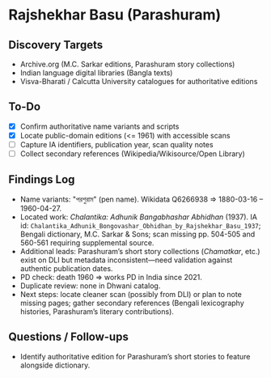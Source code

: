 # Rajshekhar Basu (Parashuram)

## Discovery Targets
- Archive.org (M.C. Sarkar editions, Parashuram story collections)
- Indian language digital libraries (Bangla texts)
- Visva-Bharati / Calcutta University catalogues for authoritative editions

## To-Do
- [x] Confirm authoritative name variants and scripts
- [x] Locate public-domain editions (<= 1961) with accessible scans
- [ ] Capture IA identifiers, publication year, scan quality notes
- [ ] Collect secondary references (Wikipedia/Wikisource/Open Library)

## Findings Log
- Name variants: "পরশুরাম" (pen name). Wikidata Q6266938 ⇒ 1880-03-16 – 1960-04-27.
- Located work: *Chalantika: Adhunik Bangabhashar Abhidhan* (1937). IA id: `Chalantika_Adhunik_Bongovashar_Obhidhan_by_Rajshekhar_Basu_1937`; Bengali dictionary, M.C. Sarkar & Sons; scan missing pp. 504-505 and 560-561 requiring supplemental source.
- Additional leads: Parashuram’s short story collections (*Chamatkar*, etc.) exist on DLI but metadata inconsistent—need validation against authentic publication dates.
- PD check: death 1960 ⇒ works PD in India since 2021.
- Duplicate review: none in Dhwani catalog.
- Next steps: locate cleaner scan (possibly from DLI) or plan to note missing pages; gather secondary references (Bengali lexicography histories, Parashuram’s literary contributions).

## Questions / Follow-ups
- Identify authoritative edition for Parashuram’s short stories to feature alongside dictionary.
